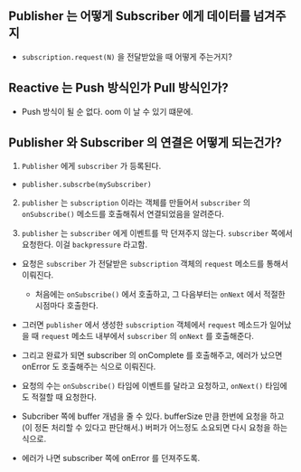 
## Publisher 는 어떻게 Subscriber 에게 데이터를 넘겨주지

- `subscription.request(N)` 을 전달받았을 때 어떻게 주는거지? 

## Reactive 는 Push 방식인가 Pull 방식인가? 

- Push 방식이 될 순 없다. oom 이 날 수 있기 떄문에. 

## Publisher 와 Subscriber 의 연결은 어떻게 되는건가? 

1) `Publisher` 에게 `subscriber` 가 등록된다.

- `publisher.subscrbe(mySubscriber)`

2) `publisher` 는 `subscription` 이라는 객체를 만들어서 `subscriber` 의 `onSubscribe()` 메소드를 호출해줘서 연결되었음을 알려준다.

3) `publisher` 는 `subscriber` 에게 이벤트를 막 던져주지 않는다. `subscriber` 쪽에서 요청한다. 이걸 `backpressure` 라고함.

- 요청은 `subscriber` 가 전달받은 `subscription` 객체의 `request` 메소드를 통해서 이뤄진다.
    - 처음에는 `onSubscribe()` 에서 호출하고, 그 다음부터는 `onNext` 에서 적절한 시점마다 호출한다.
- 그러면 `publisher` 에서 생성한 `subscription` 객체에서 `request` 메소드가 일어났을 때 `request` 메소드 내부에서 `subscriber` 의 `onNext` 를 호출해준다.

- 그리고 완료가 되면 subscriber 의 onComplete 를 호출해주고, 에러가 났으면 onError 도 호출해주는 식으로 이뤄진다.

- 요청의 수는 `onSubscribe()` 타임에 이벤트를 달라고 요청하고, `onNext()` 타임에도 적절할 때 요청한다.

- Subcriber 쪽에 buffer 개념을 줄 수 있다. bufferSize 만큼 한번에 요청을 하고 (이 정돈 처리할 수 있다고 판단해서.) 버퍼가 어느정도 소요되면 다시 요청을 하는 식으로.

- 에러가 나면 subscriber 쪽에 onError 를 던져주도록. 
